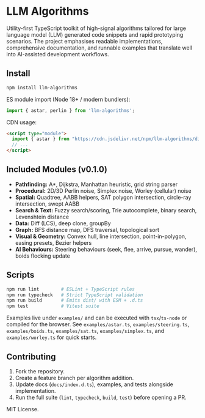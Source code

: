 # LLM Algorithms

Utility-first TypeScript toolkit of high-signal algorithms tailored for large language model (LLM) generated code snippets and rapid prototyping scenarios. The project emphasises readable implementations, comprehensive documentation, and runnable examples that translate well into AI-assisted development workflows.

## Install
```bash
npm install llm-algorithms
```

ES module import (Node 18+ / modern bundlers):
```ts
import { astar, perlin } from 'llm-algorithms';
```

CDN usage:
```html
<script type="module">
  import { astar } from "https://cdn.jsdelivr.net/npm/llm-algorithms/dist/index.js";
  // ...
</script>
```

## Included Modules (v0.1.0)
- **Pathfinding:** A*, Dijkstra, Manhattan heuristic, grid string parser
- **Procedural:** 2D/3D Perlin noise, Simplex noise, Worley (cellular) noise
- **Spatial:** Quadtree, AABB helpers, SAT polygon intersection, circle-ray intersection, swept AABB
- **Search & Text:** Fuzzy search/scoring, Trie autocomplete, binary search, Levenshtein distance
- **Data:** Diff (LCS), deep clone, groupBy
- **Graph:** BFS distance map, DFS traversal, topological sort
- **Visual & Geometry:** Convex hull, line intersection, point-in-polygon, easing presets, Bezier helpers
- **AI Behaviours:** Steering behaviours (seek, flee, arrive, pursue, wander), boids flocking update

## Scripts
```bash
npm run lint        # ESLint + TypeScript rules
npm run typecheck   # Strict TypeScript validation
npm run build       # Emits dist/ with ESM + .d.ts
npm test            # Vitest suite
```

Examples live under `examples/` and can be executed with `tsx`/`ts-node` or compiled for the browser. See `examples/astar.ts`, `examples/steering.ts`, `examples/boids.ts`, `examples/sat.ts`, `examples/simplex.ts`, and `examples/worley.ts` for quick starts.

## Contributing
1. Fork the repository.
2. Create a feature branch per algorithm addition.
3. Update docs (`docs/index.d.ts`), examples, and tests alongside implementation.
4. Run the full suite (`lint`, `typecheck`, `build`, `test`) before opening a PR.

MIT License.
